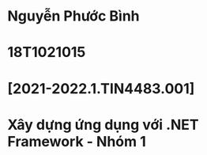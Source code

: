 # Nguyễn Phước Bình 
# 18T1021015
# [2021-2022.1.TIN4483.001] 
# Xây dựng ứng dụng với .NET Framework - Nhóm 1
